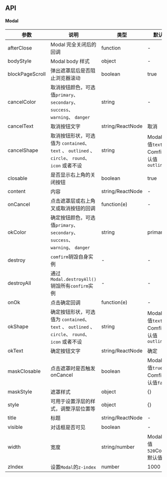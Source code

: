 ## API

#### Modal
| 参数 | 说明 | 类型 | 默认值 |
| --- | --- | --- | --- |
| afterClose | Modal 完全关闭后的回调 | function | - |
| bodyStyle |	Modal body 样式 | object | - |
| blockPageScroll | 弹出遮罩层后是否阻止浏览器滚动 | boolean | true |
| cancelColor | 取消按钮颜色，可选值`primary`、 `secondary`、 `success`、 `warning`、 `danger` | string | - |
| cancelText | 取消按钮文字 | string/ReactNode | 取消 |
| cancelShape | 取消按钮形状，可选值为 `contained`、 `text` 、 `outlined` 、 `circle`、 `round`、 `icon` 或者不设 | string | Modal默认值`text`，Comfirm默认值`outlined` |
| closable |	是否显示右上角的关闭按钮 | boolean | true |
| content |	内容 | string/ReactNode | - |
| onCancel | 点击遮罩层或右上角叉或取消按钮的回调 | function(e) | - |
| okColor | 确定按钮颜色，可选值`primary`、 `secondary`、 `success`、 `warning`、 `danger` | string | primary |
| destroy | `comfirm`销毁自身实例 | - | - |
| destroyAll | 通过`Modal.destroyAll()`销毁所有`confirm`实例 | - | - |
| onOk | 点击确定回调 | function(e) | - |
| okShape | 确定按钮形状，可选值为 `contained`、 `text` 、 `outlined` 、 `circle`、 `round`、 `icon` 或者不设 | string | Modal默认值`text`，Comfirm默认值`outlined` |
| okText | 确定按钮文字 | string/ReactNode | 确定 |
| maskClosable | 点击遮罩时是否触发onCancel | boolean | Modal默认值`true`，Comfirm默认值`false` |
| maskStyle |	遮罩样式 | object | {} |
| style |	可用于设置浮层的样式，调整浮层位置等 | object | {} |
| title |	标题 | string/ReactNode | - |
| visible |	对话框是否可见 | boolean | - |
| width |	宽度 | string/number | Modal默认值`520`Confirm默认值`416` |
| zIndex |	设置`Modal`的`z-index` | number | 1000 |
